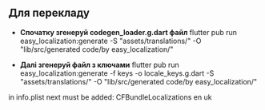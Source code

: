 ## Для перекладу

- **Спочатку згенеруй codegen_loader.g.dart файл** flutter pub run easy_localization:generate -S "assets/translations/" -O "lib/src/generated code/by easy_localization/"

- **Далі згенеруй файл з ключами** flutter pub run easy_localization:generate -f keys -o locale_keys.g.dart -S "assets/translations/" -O "lib/src/generated code/by easy_localization/"

in info.plist next must be added:
<key>CFBundleLocalizations</key>
<array>
<string>en</string>
<string>uk</string>
</array>
